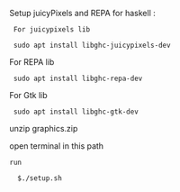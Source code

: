 
  Setup juicyPixels and REPA for haskell :

     For juicypixels lib

     sudo apt install libghc-juicypixels-dev

  For REPA lib

     sudo apt install libghc-repa-dev

  For Gtk lib

     sudo apt install libghc-gtk-dev

 unzip  graphics.zip 


 open terminal in this path

	run 
	
	  $./setup.sh



